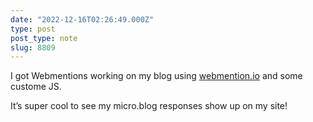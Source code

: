 ```yaml
---
date: "2022-12-16T02:26:49.000Z"
type: post 
post_type: note
slug: 8809
---
```

I got Webmentions working on my blog using [webmention.io](https://webmention.io/) and some custome JS. 

It’s super cool to see my micro.blog responses show up on my site! 
